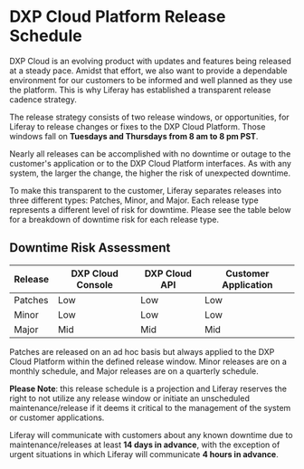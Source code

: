 # DXP Cloud Platform Release Schedule

DXP Cloud is an evolving product with updates and features being released at a steady pace. Amidst that effort, we also want to provide a dependable environment for our customers to be informed and well planned as they use the platform. This is why Liferay has established a transparent release cadence strategy.

The release strategy consists of two release windows, or opportunities, for Liferay to release changes or fixes to the DXP Cloud Platform. Those windows fall on **Tuesdays and Thursdays from 8 am to 8 pm PST**.

Nearly all releases can be accomplished with no downtime or outage to the customer's application or to the DXP Cloud Platform interfaces. As with any system, the larger the change, the higher the risk of unexpected downtime.

To make this transparent to the customer, Liferay separates releases into three different types: Patches, Minor, and Major. Each release type represents a different level of risk for downtime. Please see the table below for a breakdown of downtime risk for each release type.

## Downtime Risk Assessment

| Release | DXP Cloud Console | DXP Cloud API |	Customer Application |
| --- | --- | --- | --- |
| Patches | Low | Low | Low |
| Minor | Low | Low | Low |
| Major | Mid | Mid | Mid |

Patches are released on an ad hoc basis but always applied to the DXP Cloud Platform within the defined release window. Minor releases are on a monthly schedule, and Major releases are on a quarterly schedule.

**Please Note**: this release schedule is a projection and Liferay reserves the right to not utilize any release window or initiate an unscheduled maintenance/release if it deems it critical to the management of the system or customer applications.

Liferay will communicate with customers about any known downtime due to maintenance/releases at least **14 days in advance**, with the exception of urgent situations in which Liferay will communicate **4 hours in advance**.
